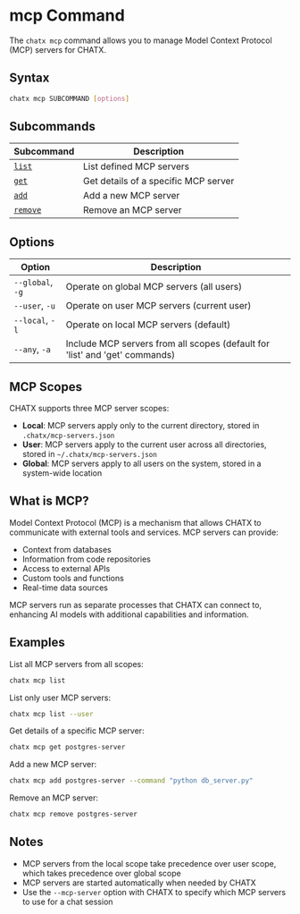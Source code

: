 # mcp Command

The `chatx mcp` command allows you to manage Model Context Protocol (MCP) servers for CHATX.

## Syntax

```bash
chatx mcp SUBCOMMAND [options]
```

## Subcommands

| Subcommand | Description |
|------------|-------------|
| [`list`](list.md) | List defined MCP servers |
| [`get`](get.md) | Get details of a specific MCP server |
| [`add`](add.md) | Add a new MCP server |
| [`remove`](remove.md) | Remove an MCP server |

## Options

| Option | Description |
|--------|-------------|
| `--global`, `-g` | Operate on global MCP servers (all users) |
| `--user`, `-u` | Operate on user MCP servers (current user) |
| `--local`, `-l` | Operate on local MCP servers (default) |
| `--any`, `-a` | Include MCP servers from all scopes (default for 'list' and 'get' commands) |

## MCP Scopes

CHATX supports three MCP server scopes:

- **Local**: MCP servers apply only to the current directory, stored in `.chatx/mcp-servers.json`
- **User**: MCP servers apply to the current user across all directories, stored in `~/.chatx/mcp-servers.json`
- **Global**: MCP servers apply to all users on the system, stored in a system-wide location

## What is MCP?

Model Context Protocol (MCP) is a mechanism that allows CHATX to communicate with external tools and services. MCP servers can provide:

- Context from databases
- Information from code repositories
- Access to external APIs
- Custom tools and functions
- Real-time data sources

MCP servers run as separate processes that CHATX can connect to, enhancing AI models with additional capabilities and information.

## Examples

List all MCP servers from all scopes:

```bash
chatx mcp list
```

List only user MCP servers:

```bash
chatx mcp list --user
```

Get details of a specific MCP server:

```bash
chatx mcp get postgres-server
```

Add a new MCP server:

```bash
chatx mcp add postgres-server --command "python db_server.py"
```

Remove an MCP server:

```bash
chatx mcp remove postgres-server
```

## Notes

- MCP servers from the local scope take precedence over user scope, which takes precedence over global scope
- MCP servers are started automatically when needed by CHATX
- Use the `--mcp-server` option with CHATX to specify which MCP servers to use for a chat session